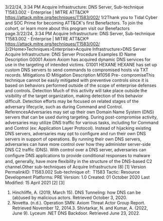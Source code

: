 3/22/24, 3:34 PM Acquire Infrastructure: DNS Server, Sub-technique T1583.002 - Enterprise | MITRE ATT&CK®
https://attack.mitre.org/techniques/T1583/002/ 1/2Thank you to Tidal Cyber and SOC Prime for becoming ATT&CK's ﬁrst Benefactors. To join the cohort, or learn more about this program visit our
Benefactors page.3/22/24, 3:34 PM Acquire Infrastructure: DNS Server, Sub-technique T1583.002 - Enterprise | MITRE ATT&CK®
https://attack.mitre.org/techniques/T1583/002/ 2/2Home>Techniques>Enterprise>Acquire Infrastructure>DNS Server
Acquire Infrastructure: DNS Server
Procedure Examples
ID Name Description
G0001 Axiom Axiom has acquired dynamic DNS services for use in the targeting of intended victims.
G1001 HEXANE HEXANE has set up custom DNS servers to send commands to compromised hosts via TXT records.
Mitigations
ID Mitigation Description
M1056 Pre-
compromiseThis technique cannot be easily mitigated with preventive controls since it is based on behaviors performed
outside of the scope of enterprise defenses and controls.
Detection
Much of this activity will take place outside the visibility of the target organization, making detection of this behavior diﬃcult. Detection
efforts may be focused on related stages of the adversary lifecycle, such as during Command and Control.
ReferencesAdversaries may set up their own Domain Name System (DNS) servers that can be used during targeting. During post-compromise activity,
adversaries may utilize DNS traﬃc for various tasks, including for Command and Control (ex: Application Layer Protocol). Instead of
hijacking existing DNS servers, adversaries may opt to conﬁgure and run their own DNS servers in support of operations.
By running their own DNS servers, adversaries can have more control over how they administer server-side DNS C2 traﬃc (DNS). With control
over a DNS server, adversaries can conﬁgure DNS applications to provide conditional responses to malware and, generally, have more
ﬂexibility in the structure of the DNS-based C2 channel.Other sub-techniques of Acquire Infrastructure (8)
[1]
Version PermalinkID: T1583.002
Sub-technique of:  T1583
 
Tactic: Resource Development
 
Platforms: PRE
Version: 1.0
Created: 01 October 2020
Last Modiﬁed: 15 April 2021
[2]
[3]
1. Hinchliffe, A. (2019, March 15). DNS Tunneling: how DNS can
be (ab)used by malicious actors. Retrieved October 3, 2020.
2. Novetta. (n.d.). Operation SMN: Axiom Threat Actor Group
Report. Retrieved November 12, 2014.3. Shivtarkar, N. and Kumar, A. (2022, June 9). Lyceum .NET DNS
Backdoor. Retrieved June 23, 2022.